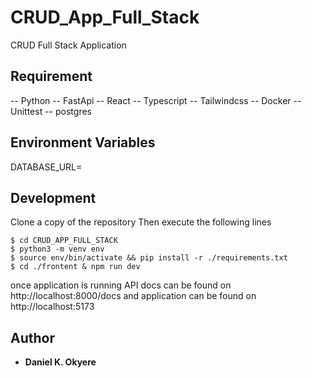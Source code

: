 # CRUD_App_Full_Stack
CRUD Full Stack Application 

## Requirement
-- Python
-- FastApi
-- React
-- Typescript
-- Tailwindcss
-- Docker
-- Unittest
-- postgres

## Environment Variables
DATABASE_URL=

## Development
Clone a copy of the repository
Then execute the following lines
```commandline
$ cd CRUD_APP_FULL_STACK
$ python3 -m venv env 
$ source env/bin/activate && pip install -r ./requirements.txt
$ cd ./frontent & npm run dev
```
once application is running API docs can be found on http://localhost:8000/docs
and application can be found on http://localhost:5173

## Author
- **Daniel K. Okyere**
